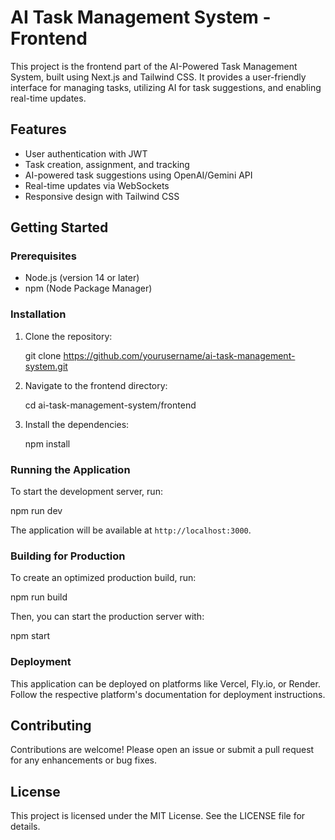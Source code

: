 # AI Task Management System - Frontend

This project is the frontend part of the AI-Powered Task Management System, built using Next.js and Tailwind CSS. It provides a user-friendly interface for managing tasks, utilizing AI for task suggestions, and enabling real-time updates.

## Features

- User authentication with JWT
- Task creation, assignment, and tracking
- AI-powered task suggestions using OpenAI/Gemini API
- Real-time updates via WebSockets
- Responsive design with Tailwind CSS

## Getting Started

### Prerequisites

- Node.js (version 14 or later)
- npm (Node Package Manager)

### Installation

1. Clone the repository:

   git clone https://github.com/yourusername/ai-task-management-system.git

2. Navigate to the frontend directory:

   cd ai-task-management-system/frontend

3. Install the dependencies:

   npm install

### Running the Application

To start the development server, run:

npm run dev

The application will be available at `http://localhost:3000`.

### Building for Production

To create an optimized production build, run:

npm run build

Then, you can start the production server with:

npm start

### Deployment

This application can be deployed on platforms like Vercel, Fly.io, or Render. Follow the respective platform's documentation for deployment instructions.

## Contributing

Contributions are welcome! Please open an issue or submit a pull request for any enhancements or bug fixes.

## License

This project is licensed under the MIT License. See the LICENSE file for details.